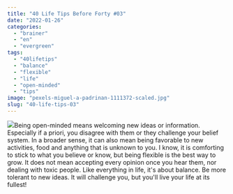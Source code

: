 ```yaml
---
title: "40 Life Tips Before Forty #03"
date: "2022-01-26"
categories: 
  - "brainer"
  - "en"
  - "evergreen"
tags: 
  - "40lifetips"
  - "balance"
  - "flexible"
  - "life"
  - "open-minded"
  - "tips"
image: "pexels-miguel-a-padrinan-1111372-scaled.jpg"
slug: "40-life-tips-03"
---
```


![](images/tips-03.png)Being open-minded means welcoming new ideas or information. Especially if a priori, you disagree with them or they challenge your belief system. In a broader sense, it can also mean being favorable to new activities, food and anything that is unknown to you. I know, it is comforting to stick to what you believe or know, but being flexible is the best way to grow. It does not mean accepting every opinion once you hear them, nor dealing with toxic people. Like everything in life, it's about balance. Be more tolerant to new ideas. It will challenge you, but you'll live your life at its fullest!
